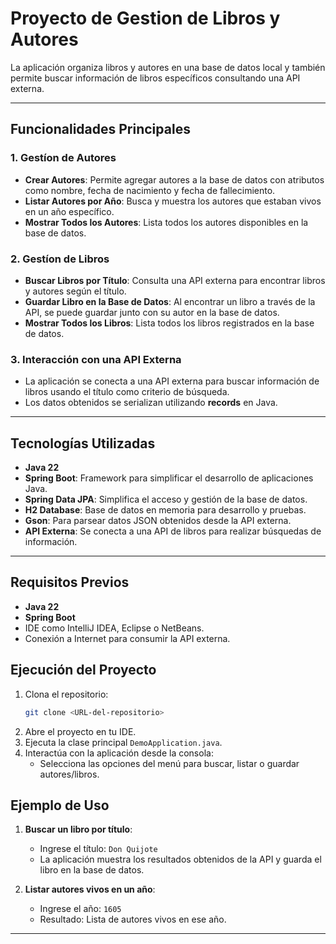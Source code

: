 # Proyecto de Gestion de Libros y Autores
La aplicación organiza libros y autores en una base de datos local y también permite buscar información de libros específicos consultando una API externa.

---

## Funcionalidades Principales

### 1. **Gestíon de Autores**
- **Crear Autores**: Permite agregar autores a la base de datos con atributos como nombre, fecha de nacimiento y fecha de fallecimiento.
- **Listar Autores por Año**: Busca y muestra los autores que estaban vivos en un año específico.
- **Mostrar Todos los Autores**: Lista todos los autores disponibles en la base de datos.

### 2. **Gestíon de Libros**
- **Buscar Libros por Título**: Consulta una API externa para encontrar libros y autores según el título.
- **Guardar Libro en la Base de Datos**: Al encontrar un libro a través de la API, se puede guardar junto con su autor en la base de datos.
- **Mostrar Todos los Libros**: Lista todos los libros registrados en la base de datos.

### 3. **Interacción con una API Externa**
- La aplicación se conecta a una API externa para buscar información de libros usando el título como criterio de búsqueda.
- Los datos obtenidos se serializan utilizando **records** en Java.

---

## Tecnologías Utilizadas

- **Java 22**
- **Spring Boot**: Framework para simplificar el desarrollo de aplicaciones Java.
- **Spring Data JPA**: Simplifica el acceso y gestión de la base de datos.
- **H2 Database**: Base de datos en memoria para desarrollo y pruebas.
- **Gson**: Para parsear datos JSON obtenidos desde la API externa.
- **API Externa**: Se conecta a una API de libros para realizar búsquedas de información.

---

## Requisitos Previos

- **Java 22**
- **Spring Boot**
- IDE como IntelliJ IDEA, Eclipse o NetBeans.
- Conexión a Internet para consumir la API externa.

## Ejecución del Proyecto

1. Clona el repositorio:
   ```bash
   git clone <URL-del-repositorio>
   ```
2. Abre el proyecto en tu IDE.
3. Ejecuta la clase principal `DemoApplication.java`.
4. Interactúa con la aplicación desde la consola:
   - Selecciona las opciones del menú para buscar, listar o guardar autores/libros.

## Ejemplo de Uso

1. **Buscar un libro por título**:
   - Ingrese el título: `Don Quijote`
   - La aplicación muestra los resultados obtenidos de la API y guarda el libro en la base de datos.

2. **Listar autores vivos en un año**:
   - Ingrese el año: `1605`
   - Resultado: Lista de autores vivos en ese año.

---
